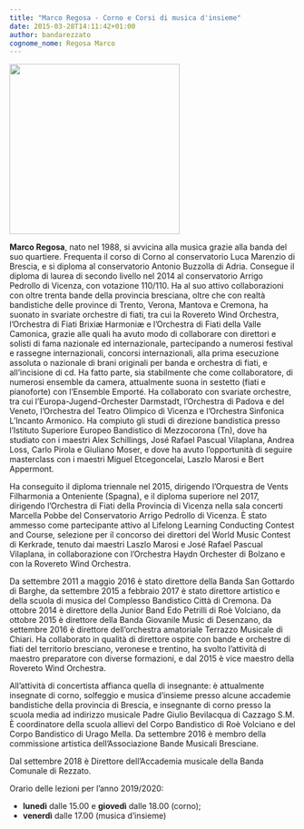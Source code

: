 ```yaml
---
title: "Marco Regosa - Corno e Corsi di musica d'insieme"
date: 2015-03-28T14:11:42+01:00
author: bandarezzato
cognome_nome: Regosa Marco
---
```

<img src="{{'/assets/images/insegnanti/regosa.jpg' | relative_url}}" class="align-left" width="300" />

**Marco Regosa**, nato nel 1988, si avvicina alla musica grazie alla banda del suo quartiere. Frequenta il corso di Corno al conservatorio Luca Marenzio di Brescia, e si diploma al conservatorio Antonio Buzzolla di Adria. Consegue il diploma di laurea di secondo livello nel 2014 al conservatorio Arrigo Pedrollo di Vicenza, con votazione 110/110. Ha al suo attivo collaborazioni con oltre trenta bande della provincia bresciana, oltre che con realtà bandistiche delle province di Trento, Verona, Mantova e Cremona, ha suonato in svariate orchestre di fiati, tra cui la Rovereto Wind Orchestra, l’Orchestra di Fiati Brixiæ Harmoniæ e l’Orchestra di Fiati della Valle Camonica, grazie alle quali ha avuto modo di collaborare con direttori e solisti di fama nazionale ed internazionale, partecipando a numerosi festival e rassegne internazionali, concorsi internazionali, alla prima esecuzione assoluta o nazionale di brani originali per banda e orchestra di fiati, e all’incisione di cd. Ha fatto parte, sia stabilmente che come collaboratore, di numerosi ensemble da camera, attualmente suona in sestetto (fiati e pianoforte) con l’Ensemble Emporté. Ha collaborato con svariate orchestre, tra cui l’Europa-Jugend-Orchester Darmstadt, l’Orchestra di Padova e del Veneto, l’Orchestra del Teatro Olimpico di Vicenza e l’Orchestra Sinfonica L’Incanto Armonico. Ha compiuto gli studi di direzione bandistica presso l’Istituto Superiore Europeo Bandistico di Mezzocorona (Tn), dove ha studiato con i maestri Alex Schillings, José Rafael Pascual Vilaplana, Andrea Loss, Carlo Pirola e Giuliano Moser, e dove ha avuto l’opportunità di seguire masterclass con i maestri Miguel Etcegoncelai, Laszlo Marosi e Bert Appermont.

Ha conseguito il diploma triennale nel 2015, dirigendo l’Orquestra de Vents Filharmonia a Onteniente (Spagna), e il diploma superiore nel 2017, dirigendo l’Orchestra di Fiati della Provincia di Vicenza nella sala concerti Marcella Pobbe del Conservatorio Arrigo Pedrollo di Vicenza. È stato ammesso come partecipante attivo al Lifelong Learning Conducting Contest and Course, selezione per il concorso dei direttori del World Music Contest di Kerkrade, tenuto dai maestri Laszlo Marosi e José Rafael Pascual Vilaplana, in collaborazione con l’Orchestra Haydn Orchester di Bolzano e con la Rovereto Wind Orchestra.

Da settembre 2011 a maggio 2016 è stato direttore della Banda San Gottardo di Barghe, da settembre 2015 a febbraio 2017 è stato direttore artistico e della scuola di musica del Complesso Bandistico Città di Cremona. Da ottobre 2014 è direttore della Junior Band Edo Petrilli di Roè Volciano, da ottobre 2015 è direttore della Banda Giovanile Music di Desenzano, da settembre 2016 è direttore dell’orchestra amatoriale Terrazzo Musicale di Chiari. Ha collaborato in qualità di direttore ospite con bande e orchestre di fiati del territorio bresciano, veronese e trentino, ha svolto l’attività di maestro preparatore con diverse formazioni, e dal 2015 è vice maestro della Rovereto Wind Orchestra.

All’attività di concertista affianca quella di insegnante: è attualmente insegnate di corno, solfeggio e musica d’insieme presso alcune accademie bandistiche della provincia di Brescia, e insegnante di corno presso la scuola media ad indirizzo musicale Padre Giulio Bevilacqua di Cazzago S.M. È coordinatore della scuola allievi del Corpo Bandistico di Roè Volciano e del Corpo Bandistico di Urago Mella. Da settembre 2016 è membro della commissione artistica dell’Associazione Bande Musicali Bresciane.

Dal settembre 2018 è Direttore dell&#8217;Accademia musicale della Banda Comunale di Rezzato.

Orario delle lezioni per l&#8217;anno 2019/2020:&nbsp;

  * **lunedì** dalle 15.00 e **giovedì** dalle 18.00 (corno);
  * **venerdì** dalle 17.00 (musica d&#8217;insieme)